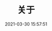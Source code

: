 ---
title: 关于
date: 2021-03-30 15:57:51
aside: false
top_img: https://bu.dusays.com/2023/09/29/651685d5543fc.jpg
cover: https://bu.dusays.com/2023/09/29/651685d5543fc.jpg
top_single_background: https://bu.dusays.com/2023/09/29/651685d5543fc.jpg
background: "#f8f9fe"
comments: false
type: "about"
---